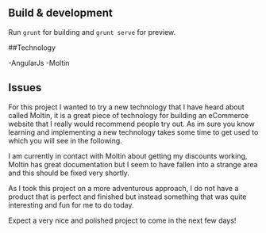 
## Build & development

Run `grunt` for building and `grunt serve` for preview.

##Technology

-AngularJs
-Moltin

## Issues

For this project I wanted to try a new technology that I have heard about called Moltin, it is a great piece of technology for building an eCommerce website that I really would recommend people try out. As im sure you know learning and implementing a new technology takes some time to get used to which you will see in the following. 

I am currently in contact with Moltin about getting my discounts working, Moltin has great documentation but I seem to have fallen into a strange area and this should be fixed very shortly.

As I took this project on a more adventurous approach, I do not have a product that is perfect and finished but instead something that was quite interesting and fun for me to do today.

Expect a very nice and polished project to come in the next few days!
